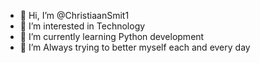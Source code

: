 - 👋 Hi, I’m @ChristiaanSmit1
- 👀 I’m interested in Technology
- 🌱 I’m currently learning Python development
- 🙂 I’m Always trying to better myself each and every day
